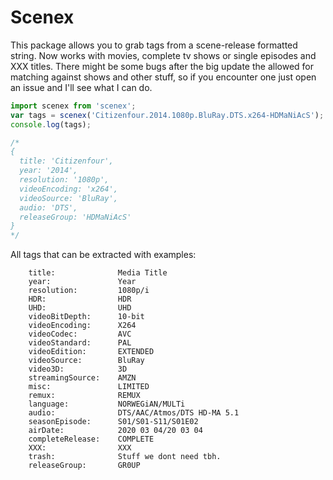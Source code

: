 # Scenex

This package allows you to grab tags from a scene-release formatted string.
Now works with movies, complete tv shows or single episodes and XXX titles.
There might be some bugs after the big update the allowed for matching against
shows and other stuff, so if you encounter one just open an issue and I'll see
what I can do.


````javascript
import scenex from 'scenex';
var tags = scenex('Citizenfour.2014.1080p.BluRay.DTS.x264-HDMaNiAcS');
console.log(tags);

/*
{
  title: 'Citizenfour',
  year: '2014',
  resolution: '1080p',
  videoEncoding: 'x264',
  videoSource: 'BluRay',
  audio: 'DTS',
  releaseGroup: 'HDMaNiAcS'
}
*/
````

All tags that can be extracted with examples:

````
    title:              Media Title
    year:               Year
    resolution:         1080p/i
    HDR:                HDR
    UHD:                UHD
    videoBitDepth:      10-bit
    videoEncoding:      X264
    videoCodec:         AVC
    videoStandard:      PAL
    videoEdition:       EXTENDED
    videoSource:        BluRay
    video3D:            3D
    streamingSource:    AMZN
    misc:               LIMITED
    remux:              REMUX
    language:           NORWEGiAN/MULTi
    audio:              DTS/AAC/Atmos/DTS HD-MA 5.1
    seasonEpisode:      S01/S01-S11/S01E02
    airDate:            2020 03 04/20 03 04
    completeRelease:    COMPLETE
    XXX:                XXX
    trash:              Stuff we dont need tbh.
    releaseGroup:       GR0UP
````


